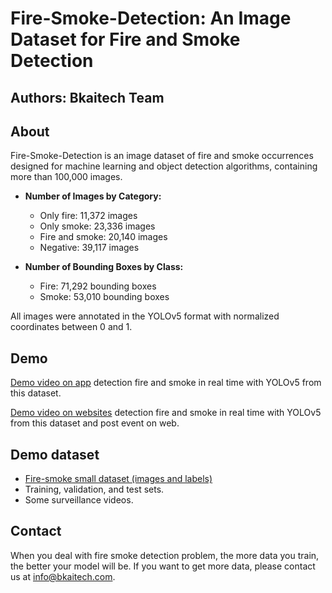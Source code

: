 # Fire-Smoke-Detection: An Image Dataset for Fire and Smoke Detection

## Authors: **Bkaitech Team**

## About

Fire-Smoke-Detection is an image dataset of fire and smoke occurrences designed for machine learning and object detection algorithms, containing more than
100,000 images.

- **Number of Images by Category:**

  - Only fire: 11,372 images
  - Only smoke: 23,336 images
  - Fire and smoke: 20,140 images
  - Negative: 39,117 images

- **Number of Bounding Boxes by Class:**

  - Fire: 71,292 bounding boxes
  - Smoke: 53,010 bounding boxes

All images were annotated in the YOLOv5 format with normalized coordinates between 0 and 1.

## Demo

[Demo video on app](https://www.youtube.com/watch?v=BP7G_zsJhYc&feature=youtu.be) detection fire and smoke in real time with YOLOv5 from this dataset.

[Demo video on websites](https://youtu.be/e_Qedv69d1k) detection fire and smoke in real time with YOLOv5 from this dataset and post event on web.

## Demo dataset

- [Fire-smoke small dataset (images and labels)](./demo-dataset)
- Training, validation, and test sets.
- Some surveillance videos.

## Contact

When you deal with fire smoke detection problem, the more data you train, the better your model will be. If you want to get more data, please contact us at [info@bkaitech.com](mailto:info@bkaitech.com).
